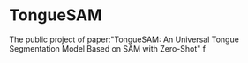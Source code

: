 # TongueSAM
The public project of paper:"TongueSAM: An Universal Tongue Segmentation Model Based on SAM with Zero-Shot"
f
